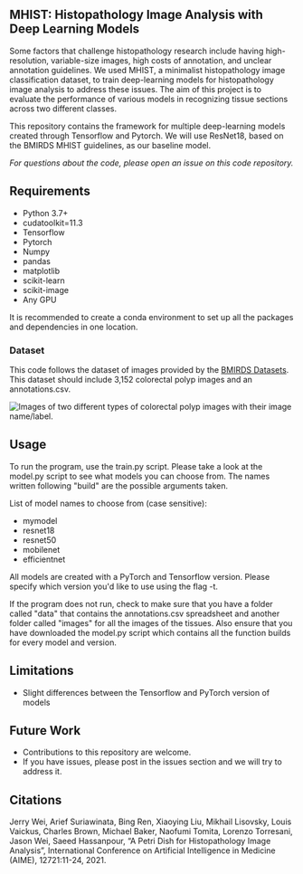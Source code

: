 ## **MHIST: Histopathology Image Analysis with Deep Learning Models**
Some factors that challenge histopathology research include having high-resolution, variable-size images, high costs of annotation, and unclear annotation guidelines.
We used MHIST, a minimalist histopathology image classification dataset, to train deep-learning models for histopathology image analysis to address these issues.
The aim of this project is to evaluate the performance of various models in recognizing tissue sections across two different classes.

This repository contains the framework for multiple deep-learning models created through Tensorflow and Pytorch.
We will use ResNet18, based on the BMIRDS MHIST guidelines, as our baseline model. 

*For questions about the code, please open an issue on this code repository.*

## **Requirements**
- Python 3.7+
- cudatoolkit=11.3
- Tensorflow
- Pytorch
- Numpy
- pandas
- matplotlib
- scikit-learn
- scikit-image
- Any GPU

It is recommended to create a conda environment to set up all the packages and dependencies in one location.

### Dataset
This code follows the dataset of images provided by the [BMIRDS Datasets](https://bmirds.github.io/MHIST/). This dataset should include 3,152 colorectal polyp images and an annotations.csv.

![Images of two different types of colorectal polyp images with their image name/label.](https://cdn.discordapp.com/attachments/948086387096293476/1295789549615845418/Screenshot_2024-10-15_094143.png?ex=670fed8f&is=670e9c0f&hm=6f68b0e5c7ccbf971661b67b4df84fabdfd1d37c4f621486196094b4ff666e29&)

## **Usage**
To run the program, use the train.py script.
Please take a look at the model.py script to see what models you can choose from.
The names written following "build" are the possible arguments taken.

List of model names to choose from (case sensitive):
- mymodel
- resnet18
- resnet50
- mobilenet
- efficientnet

All models are created with a PyTorch and Tensorflow version. Please specify which version you'd like to use using the flag -t.

If the program does not run, check to make sure that you have a folder called "data" that contains the annotations.csv spreadsheet and another folder called "images" for all the images of the tissues. Also ensure that you have downloaded the model.py script which contains all the function builds for every model and version.

## **Limitations**
- Slight differences between the Tensorflow and PyTorch version of models

## **Future Work**
- Contributions to this repository are welcome.
- If you have issues, please post in the issues section and we will try to address it.

## **Citations**
Jerry Wei, Arief Suriawinata, Bing Ren, Xiaoying Liu, Mikhail Lisovsky, Louis Vaickus, Charles Brown, Michael Baker, Naofumi Tomita, Lorenzo Torresani, Jason Wei, Saeed Hassanpour, “A Petri Dish for Histopathology Image Analysis”, International Conference on Artificial Intelligence in Medicine (AIME), 12721:11-24, 2021.
